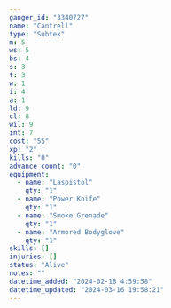 ```yaml
---
ganger_id: "3340727"
name: "Cantrell"
type: "Subtek"
m: 5
ws: 5
bs: 4
s: 3
t: 3
w: 1
i: 4
a: 1
ld: 9
cl: 8
wil: 9
int: 7
cost: "55"
xp: "2"
kills: "0"
advance_count: "0"
equipment: 
  - name: "Laspistol"
    qty: "1"
  - name: "Power Knife"
    qty: "1"
  - name: "Smoke Grenade"
    qty: "1"
  - name: "Armored Bodyglove"
    qty: "1"
skills: []
injuries: []
status: "Alive"
notes: ""
datetime_added: "2024-02-18 4:59:58"
datetime_updated: "2024-03-16 19:58:21"
---
```

